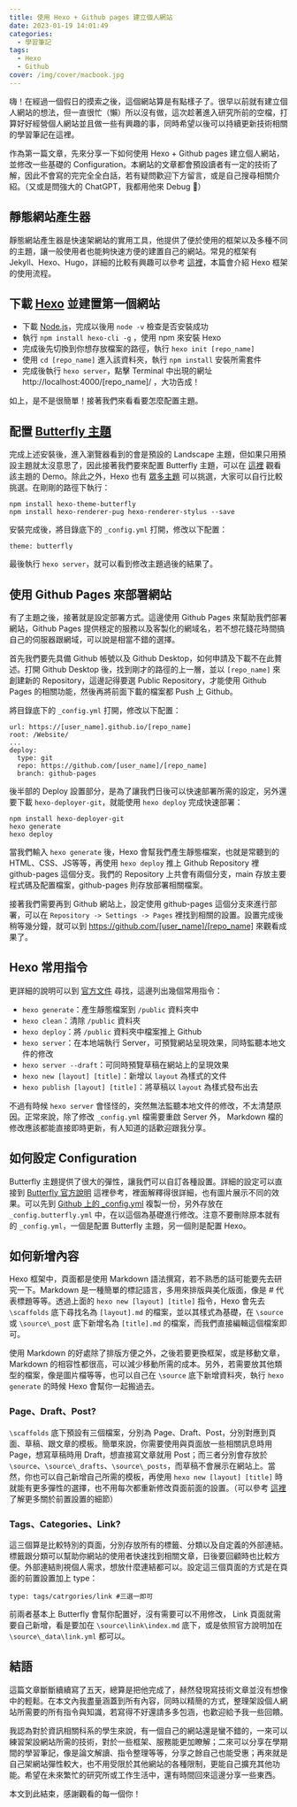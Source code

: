 ```yaml
---
title: 使用 Hexo + Github pages 建立個人網站
date: 2023-01-19 14:01:49
categories: 
  - 學習筆記
tags: 
  - Hexo
  - Github
cover: /img/cover/macbook.jpg
---
```

嗨！在經過一個假日的摸索之後，這個網站算是有點樣子了。很早以前就有建立個人網站的想法，但一直很忙（懶）所以沒有做，這次趁著進入研究所前的空檔，打算好好經營個人網站並且做一些有興趣的事，同時希望以後可以持續更新技術相關的學習筆記在這裡。

作為第一篇文章，先來分享一下如何使用 Hexo + Github pages 建立個人網站，並修改一些基礎的 Configuration。本網站的文章都會預設讀者有一定的技術了解，因此不會寫的完完全全白話，若有疑問歡迎下方留言，或是自己搜尋相關介紹。（又或是問強大的 ChatGPT，我都用他來 Debug 🤣）

## 靜態網站產生器
靜態網站產生器是快速架網站的實用工具，他提供了便於使用的框架以及多種不同的主題，讓一般使用者也能夠快速方便的建置自己的網站。常見的框架有 Jekyll、Hexo、Hugo，詳細的比較有興趣可以參考 [這裡](https://raychiutw.github.io/2019/Static-Site-Generator-Comparison/)，本篇會介紹 Hexo 框架的使用流程。


## 下載 [Hexo](https://hexo.io/zh-tw/) 並建置第一個網站
- 下載 [Node.js](https://nodejs.org/en/)，完成以後用 `node -v` 檢查是否安裝成功
- 執行 `npm install hexo-cli -g` ，使用 npm 來安裝 Hexo
- 完成後先切換到你想存放檔案的路徑，執行 `hexo init [repo_name]`
- 使用 `cd [repo_name]` 進入該資料夾，執行 `npm install` 安裝所需套件
- 完成後執行 `hexo server`，點擊 Terminal 中出現的網址 http://localhost:4000/[repo_name]/ ，大功告成！

如上，是不是很簡單！接著我們來看看要怎麼配置主題。


## 配置 [Butterfly 主題](https://github.com/jerryc127/hexo-theme-butterfly/)

完成上述安裝後，進入瀏覽器看到的會是預設的 Landscape 主題，但如果只用預設主題就太沒意思了，因此接著我們要來配置 Butterfly 主題，可以在 [這裡](https://butterfly.js.org/) 觀看該主題的 Demo。除此之外，Hexo 也有 [眾多主題](https://hexo.io/themes/) 可以挑選，大家可以自行比較挑選。在剛剛的路徑下執行：

```cmd=
npm install hexo-theme-butterfly
npm install hexo-renderer-pug hexo-renderer-stylus --save
```

安裝完成後，將目錄底下的 `_config.yml` 打開，修改以下配置：
```yaml=
theme: butterfly
```
最後執行 `hexo server`，就可以看到修改主題過後的結果了。

## 使用 Github Pages 來部署網站
有了主題之後，接著就是設定部署方式。這邊使用 Github Pages 來幫助我們部署網站，Github Pages 提供穩定的服務以及客製化的網域名，若不想花錢花時間搞自己的伺服器跟網域，可以說是相當不錯的選擇。

首先我們要先具備 Github 帳號以及 Github Desktop，如何申請及下載不在此贅述。打開 Github Desktop 後，找到剛才的路徑的上一層，並以 `[repo_name]` 來創建新的 Repository，這邊記得要選 Public Repository，才能使用 Github Pages 的相關功能，然後再將前面下載的檔案都 Push 上 Github。

將目錄底下的 `_config.yml` 打開，修改以下配置：
```yaml=
url: https://[user_name].github.io/[repo_name]
root: /Website/
...
deploy:
  type: git
  repo: https://github.com/[user_name]/[repo_name]
  branch: github-pages
```

後半部的 Deploy 設置部分，是為了讓我們日後可以快速部署所需的設定，另外還要下載 `hexo-deployer-git`，就能使用 `hexo deploy` 完成快速部署：
```cmd=
npm install hexo-deployer-git
hexo generate
hexo deploy
```

當我們輸入 `hexo generate` 後，Hexo 會幫我們產生靜態檔案，也就是常聽到的 HTML、CSS、JS等等，再使用 `hexo deploy` 推上 Github Repository 裡 github-pages 這個分支。我們的 Repository 上共會有兩個分支，main 存放主要程式碼及配置檔案，github-pages 則存放部署相關檔案。

接著我們需要再到 Github 網站上，設定使用 github-pages 這個分支來進行部署，可以在 `Repository -> Settings -> Pages` 裡找到相關的設置。設置完成後稍等幾分鐘，就可以到 https://github.com/[user_name]/[repo_name] 來觀看成果了。

## Hexo 常用指令
更詳細的說明可以到 [官方文件](https://hexo.io/zh-tw/docs/) 尋找，這邊列出幾個常用指令：
- `hexo generate`：產生靜態檔案到 `/public` 資料夾中
- `hexo clean`：清除 `/public` 資料夾
- `hexo deploy`：將 `/public` 資料夾中檔案推上 Github
- `hexo server`：在本地端執行 Server，可預覽網站呈現效果，同時監聽本地文件的修改
- `hexo server --draft`：可同時預覽草稿在網站上的呈現效果
- `hexo new [layout] [title]`：新增以 `layout` 為樣式的文件
- `hexo publish [layout] [title]`：將草稿以 `layout` 為樣式發布出去

不過有時候 `hexo server` 會怪怪的，突然無法監聽本地文件的修改，不太清楚原因。正常來說，除了修改 `_config.yml` 檔需要重啟 Server 外， Markdown 檔的修改應該都能直接即時更新，有人知道的話歡迎跟我分享。
 
## 如何設定 Configuration
Butterfly 主題提供了很大的彈性，讓我們可以自訂各種設置。詳細的設定可以直接到 [Butterfly 官方說明](https://butterfly.js.org/categories/Docs%E6%96%87%E6%AA%94/) 這裡參考，裡面解釋得很詳細，也有圖片展示不同的效果。可以先到 [Github 上的 _config.yml](https://github.com/jerryc127/hexo-theme-butterfly/blob/dev/_config.yml) 複製一份，另外存放在 `_config.butterfly.yml` 中，在以這個為基礎進行修改。注意不要刪除原本就有的 `_config.yml`，一個是配置 Butterfly 主題，另一個則是配置 Hexo。

## 如何新增內容
Hexo 框架中，頁面都是使用 Markdown 語法撰寫，若不熟悉的話可能要先去研究一下。Markdown 是一種簡單的標記語言，多用來排版與美化版面，像是 # 代表標題等等。透過上面的 `hexo new [layout] [title]` 指令，Hexo 會先去 `\scaffolds` 底下尋找名為 `[layout].md` 的檔案，並以其樣式為基礎，在 `\source` 或 `\source\_post` 底下新增名為 `[title].md` 的檔案，而我們直接編輯這個檔案即可。

使用 Markdown 的好處除了排版方便之外，之後若要更換框架，或是移動文章， Markdown 的相容性都很高，可以減少移動所需的成本。另外，若需要放其他類型的檔案，像是圖片檔等等，也可以自己在 `\source` 底下新增資料夾，執行 `hexo generate` 的時候 Hexo 會幫你一起搬過去。

### Page、Draft、Post?
`\scaffolds` 底下預設有三個檔案，分別為 Page、Draft、Post，分別對應到頁面、草稿、跟文章的模板。簡單來說，你需要使用與頁面放一些相關訊息時用 Page，想寫草稿時用 Draft，想直接寫文章就用 Post；而三者分別會存放於 `\source`、`\source\_drafts`、`\source\_posts`，而草稿不會展示在網站上。當然，你也可以自己新增自己所需的模板，再使用 `hexo new [layout] [title]` 時就能有更多彈性的選擇，也不用每次都重新修改頁面前面的設置。（可以參考 [這裡](https://butterfly.js.org/posts/dc584b87/) 了解更多關於前置設置的細節）

### Tags、Categories、Link?
這三個算是比較特別的頁面，分別存放所有的標籤、分類以及自定義的外部連結。標籤跟分類可以幫助你網站的使用者快速找到相關文章，日後要回顧時也比較方便。外部連結則視個人需求，想放什麼連結都可以。設定這三個頁面的方式是在頁面的前置設置加上 type：
```yaml=
type: tags/catrgories/link #三選一即可
```
前兩者基本上 Butterfly 會幫你配置好，沒有需要可以不用修改， Link 頁面就需要自己新增，看是要加在 `\source\link\index.md` 底下，或是依照官方說明加在 `\source\_data\link.yml` 都可以。

## 結語
這篇文章斷斷續續寫了五天，總算是把他完成了，赫然發現寫技術文章並沒有想像中的輕鬆。在本文內我盡量涵蓋到所有內容，同時以精簡的方式，整理架設個人網站所需要的所有指令與知識，若寫得不好還請多多包涵，也歡迎給予我一些回饋。

我認為對於資訊相關科系的學生來說，有一個自己的網站還是蠻不錯的，一來可以練習架設網站所需的技術，對於一些框架、服務能更加瞭解；二來可以分享在學期間的學習筆記，像是論文解讀、指令整理等等，分享之餘自己也能受惠；再來就是自己架網站彈性較大，也不用受限於其他網站的各種限制，更能自己擴充其他功能。希望在未來繁忙的研究所或工作生活中，還有時間回來這邊分享一些東西。

本文到此結束，感謝觀看的每一個你！